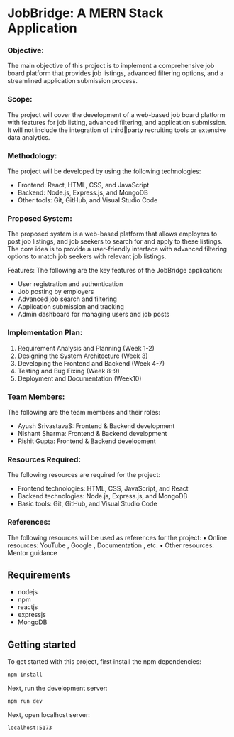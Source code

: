 # JobBridge: A MERN Stack Application


### Objective:
The main objective of this project is to implement a comprehensive job board platform that 
provides job listings, advanced filtering options, and a streamlined application submission process.

  
### Scope:
The project will cover the development of a web-based job board platform with features for job 
listing, advanced filtering, and application submission. It will not include the integration of thirdparty recruiting tools or extensive data analytics.

### Methodology:
The project will be developed by using the following technologies:
* 	Frontend: React, HTML, CSS, and JavaScript
* 	Backend: Node.js, Express.js, and MongoDB
* 	Other tools: Git, GitHub, and Visual Studio Code

### Proposed System:
The proposed system is a web-based platform that allows employers to post job listings, and job 
seekers to search for and apply to these listings. The core idea is to provide a user-friendly interface 
with advanced filtering options to match job seekers with relevant job listings.

Features:
The following are the key features of the JobBridge application:
* User registration and authentication
* Job posting by employers
* Advanced job search and filtering
* Application submission and tracking
* Admin dashboard for managing users and job posts


### Implementation Plan:
1. Requirement Analysis and Planning (Week 1-2)
2. Designing the System Architecture (Week 3)
3. Developing the Frontend and Backend (Week 4-7)
4. Testing and Bug Fixing (Week 8-9)
5. Deployment and Documentation (Week10)

### Team Members:
The following are the team members and their roles:
* Ayush SrivastavaS: Frontend & Backend development
* Nishant Sharma: Frontend & Backend development
* Rishit Gupta: Frontend & Backend development

### Resources Required:
The following resources are required for the project:
* 	Frontend technologies: HTML, CSS, JavaScript, and React
* 	Backend technologies: Node.js, Express.js, and MongoDB
* 	Basic tools: Git, GitHub, and Visual Studio Code

### References:
The following resources will be used as references for the project:
• Online resources: YouTube , Google , Documentation , etc.
• Other resources: Mentor guidance

## Requirements

- nodejs
- npm
- reactjs
- expressjs
- MongoDB

## Getting started

To get started with this project, first install the npm dependencies:

```bash
npm install
```

Next, run the development server:

```bash
npm run dev
```
Next, open localhost server:

```bash
localhost:5173
```














